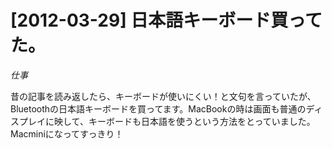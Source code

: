# [2012-03-29] 日本語キーボード買ってた。
_仕事_

昔の記事を読み返したら、キーボードが使いにくい！と文句を言っていたが、Bluetoothの日本語キーボードを買ってます。MacBookの時は画面も普通のディスプレイに映して、キーボードも日本語を使うという方法をとっていました。
Macminiになってすっきり！

